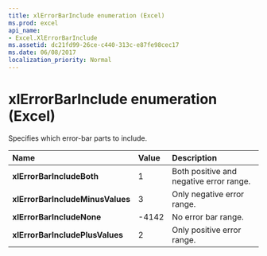 ```yaml
---
title: xlErrorBarInclude enumeration (Excel)
ms.prod: excel
api_name:
- Excel.XlErrorBarInclude
ms.assetid: dc21fd99-26ce-c440-313c-e87fe98cec17
ms.date: 06/08/2017
localization_priority: Normal
---
```



# xlErrorBarInclude enumeration (Excel)

Specifies which error-bar parts to include.



|Name|Value|Description|
|:-----|:-----|:-----|
| **xlErrorBarIncludeBoth**|1|Both positive and negative error range.|
| **xlErrorBarIncludeMinusValues**|3|Only negative error range.|
| **xlErrorBarIncludeNone**|-4142|No error bar range.|
| **xlErrorBarIncludePlusValues**|2|Only positive error range.|

